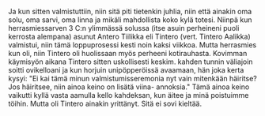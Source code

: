 
Ja kun sitten valmistuttiin, niin sitä piti tietenkin juhlia, niin että ainakin oma solu, oma sarvi, oma linna ja mikäli mahdollista 
koko kylä totesi. Niinpä kun herrasmiessarven 3 C:n ylimmässä solussa (itse asuin perheineni puoli kerrosta alempana) 
asunut Antero Tiilikka eli Tintero (vert. Tintero Aalikka) valmistui, niin tämä loppuprosessi kesti noin kaksi viikkoa. Mutta 
herrasmies kun oli, niin Tintero oli huolissaan myös perheeni kotirauhasta. Kovimman käymisyön aikana Tintero sitten 
uskollisesti keskim. kahden tunnin väliajoin soitti ovikelloani ja kun horjuin unipöpperöissä avaamaan, hän joka kerta kysyi: 
"Ei kai tämä minun valmistumisseremonia nyt vain mitenkään häiritse? Jos häiritsee, niin ainoa keino on lisätä viina-
annoksia." Tämä ainoa keino vaikutti kyllä vasta aamulla kello kahdeksan, kun äitee ja minä poistuimme töihin. Mutta oli 
Tintero ainakin yrittänyt. Sitä ei sovi kieltää.